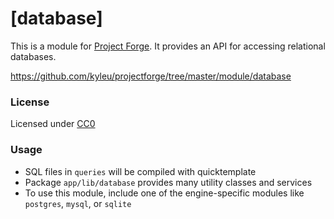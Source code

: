 # [database]

This is a module for [Project Forge](https://projectforge.dev). It provides an API for accessing relational databases.

https://github.com/kyleu/projectforge/tree/master/module/database

### License

Licensed under [CC0](https://creativecommons.org/share-your-work/public-domain/cc0)

### Usage
- SQL files in `queries` will be compiled with quicktemplate
- Package `app/lib/database` provides many utility classes and services
- To use this module, include one of the engine-specific modules like `postgres`, `mysql`, or `sqlite`
